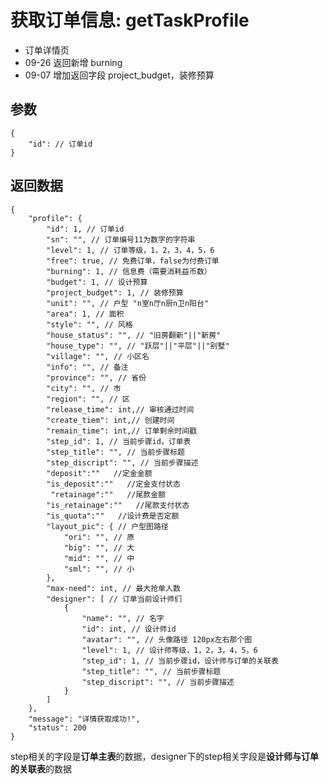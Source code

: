 # 获取订单信息: getTaskProfile

- 订单详情页
- 09-26 返回新增 burning
- 09-07 增加返回字段 project_budget，装修预算

## 参数

    {
        "id": // 订单id
    }

## 返回数据

    {
        "profile": {
            "id": 1, // 订单id
            "sn": "", // 订单编号11为数字的字符串
            "level": 1, // 订单等级，1，2，3，4，5，6
            "free": true, // 免费订单，false为付费订单
            "burning": 1, // 信息费（需要消耗益币数）
            "budget": 1, // 设计预算
            "project_budget": 1, // 装修预算
            "unit": "", // 户型 "n室n厅n厨n卫n阳台"
            "area": 1, // 面积
            "style": "", // 风格
            "house_status": "", // "旧房翻新"||"新房"
            "house_type": "", // "跃层"||"平层"||"别墅"
            "village": "", // 小区名
            "info": "", // 备注
            "province": "", // 省份
            "city": "", // 市
            "region": "", // 区
            "release_time": int,// 审核通过时间
            "create_tiem": int,// 创建时间
            "remain_time": int,// 订单剩余时间戳
            "step_id": 1, // 当前步骤id，订单表
            "step_title": "", // 当前步骤标题
            "step_discript": "", // 当前步骤描述
            "deposit":""   //定金金额
            "is_deposit":""   //定金支付状态
             "retainage":""   //尾款金额
            "is_retainage":""   //尾款支付状态
            "is_quota":""   //设计费是否定额
            "layout_pic": { // 户型图路径
                "ori": "", // 原
                "big": "", // 大
                "mid": "", // 中
                "sml": "", // 小
            },
            "max-need": int, // 最大抢单人数
            "designer": [ // 订单当前设计师们
                {
                    "name": "", // 名字
                    "id": int, // 设计师id
                    "avatar": "", // 头像路径 120px左右那个图
                    "level": 1, // 设计师等级，1，2，3，4，5，6
                    "step_id": 1, // 当前步骤id，设计师与订单的关联表
                    "step_title": "", // 当前步骤标题
                    "step_discript": "", // 当前步骤描述
                }
            ]
        },
        "message": "详情获取成功!",
        "status": 200
    }

step相关的字段是**订单主表**的数据，designer下的step相关字段是**设计师与订单的关联表**的数据